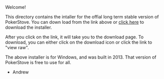 
Welcome!

This directory contains the intaller for the offial long
term stable version of PokerStove. You can down load from
the link above or [click here](https://github.com/andrewprock/pokerstove/blob/master/win32/PokerStoveSetup124.exe) to download the installer.

After you click on the link, it will take you to the
download page. To download, you can either click on the download icon
or click the link to "view raw". 

The above installer is for Windows, and was built
in 2013. That version of PokerStove is free to use for
all.

- Andrew

